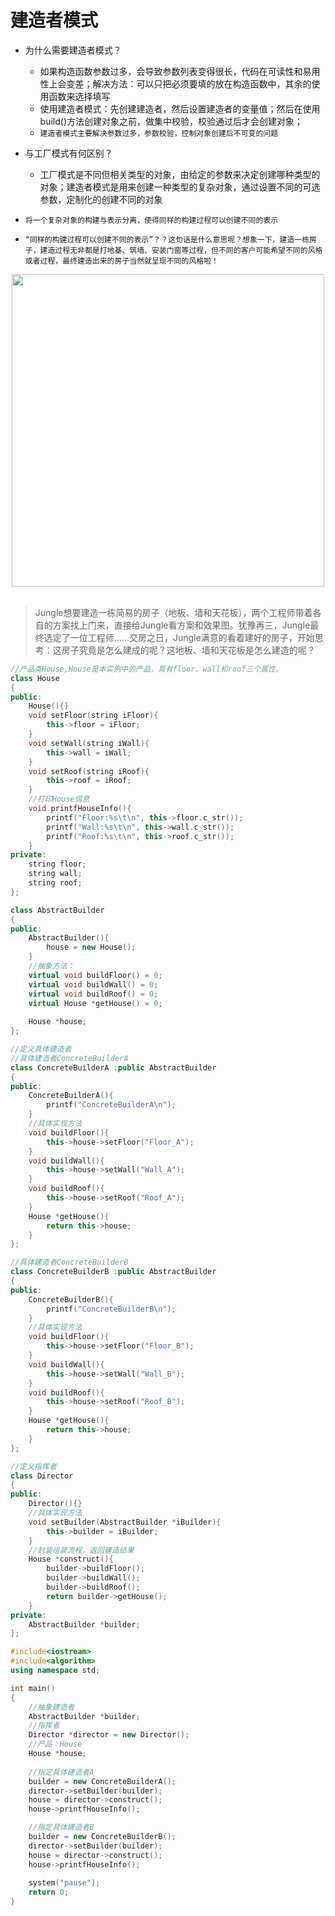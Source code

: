 # 建造者模式
* 为什么需要建造者模式？
	* 如果构造函数参数过多，会导致参数列表变得很长，代码在可读性和易用性上会变差；解决方法：可以只把必须要填的放在构造函数中，其余的使用函数来选择填写
	* 使用建造者模式：先创建建造者，然后设置建造者的变量值；然后在使用build()方法创建对象之前，做集中校验，校验通过后才会创建对象；
	* `建造者模式主要解决参数过多，参数校验，控制对象创建后不可变的问题`

* 与工厂模式有何区别？
	* 工厂模式是不同但相关类型的对象，由给定的参数来决定创建哪种类型的对象；建造者模式是用来创建一种类型的复杂对象，通过设置不同的可选参数，定制化的创建不同的对象

* `将一个复杂对象的构建与表示分离，使得同样的构建过程可以创建不同的表示 `
* `“同样的构建过程可以创建不同的表示”？？这句话是什么意思呢？想象一下，建造一栋房子，建造过程无非都是打地基、筑墙、安装门窗等过程，但不同的客户可能希望不同的风格或者过程，最终建造出来的房子当然就呈现不同的风格啦！`

<div align="center"> <img src="https://img-blog.csdnimg.cn/20191019112346451.png?x-oss-process=image/watermark,type_ZmFuZ3poZW5naGVpdGk,shadow_10,text_aHR0cHM6Ly9ibG9nLmNzZG4ubmV0L3NpbmF0XzIxMTA3NDMz,size_16,color_FFFFFF,t_70" width="500px"> </div><br>  

>Jungle想要建造一栋简易的房子（地板、墙和天花板），两个工程师带着各自的方案找上门来，直接给Jungle看方案和效果图。犹豫再三，Jungle最终选定了一位工程师……交房之日，Jungle满意的看着建好的房子，开始思考：这房子究竟是怎么建成的呢？这地板、墙和天花板是怎么建造的呢？

```c++
//产品类House,House是本实例中的产品，具有floor、wall和roof三个属性。
class House
{
public:
	House(){}
	void setFloor(string iFloor){
		this->floor = iFloor;
	}
	void setWall(string iWall){
		this->wall = iWall;
	}
	void setRoof(string iRoof){
		this->roof = iRoof;
	}
	//打印House信息
	void printfHouseInfo(){
		printf("Floor:%s\t\n", this->floor.c_str());
		printf("Wall:%s\t\n", this->wall.c_str());
		printf("Roof:%s\t\n", this->roof.c_str());
	}
private:
	string floor;
	string wall;
	string roof;
};

class AbstractBuilder
{
public:
	AbstractBuilder(){
		house = new House();
	}
	//抽象方法：
	virtual void buildFloor() = 0;
	virtual void buildWall() = 0;
	virtual void buildRoof() = 0;
	virtual House *getHouse() = 0;
 
	House *house;
};

//定义具体建造者
//具体建造者ConcreteBuilderA
class ConcreteBuilderA :public AbstractBuilder
{
public:
	ConcreteBuilderA(){
		printf("ConcreteBuilderA\n");
	}
	//具体实现方法
	void buildFloor(){
		this->house->setFloor("Floor_A");
	}
	void buildWall(){
		this->house->setWall("Wall_A");
	}
	void buildRoof(){
		this->house->setRoof("Roof_A");
	}
	House *getHouse(){
		return this->house;
	}
};

//具体建造者ConcreteBuilderB
class ConcreteBuilderB :public AbstractBuilder
{
public:
	ConcreteBuilderB(){
		printf("ConcreteBuilderB\n");
	}
	//具体实现方法
	void buildFloor(){
		this->house->setFloor("Floor_B");
	}
	void buildWall(){
		this->house->setWall("Wall_B");
	}
	void buildRoof(){
		this->house->setRoof("Roof_B");
	}
	House *getHouse(){
		return this->house;
	}
};

//定义指挥者
class Director
{
public:
	Director(){}
	//具体实现方法
	void setBuilder(AbstractBuilder *iBuilder){
		this->builder = iBuilder;
	}
    //封装组装流程，返回建造结果
	House *construct(){
		builder->buildFloor();
		builder->buildWall();
		builder->buildRoof();
		return builder->getHouse();
	}
private:
	AbstractBuilder *builder;
};

#include<iostream>
#include<algorithm>
using namespace std;

int main()
{
	//抽象建造者
	AbstractBuilder *builder;
	//指挥者
	Director *director = new Director();
	//产品：House
	House *house;
    
	//指定具体建造者A
	builder = new ConcreteBuilderA();
	director->setBuilder(builder);
	house = director->construct();
	house->printfHouseInfo();

	//指定具体建造者B
	builder = new ConcreteBuilderB();
	director->setBuilder(builder);
	house = director->construct();
	house->printfHouseInfo();
 
	system("pause");
	return 0;
}
```


